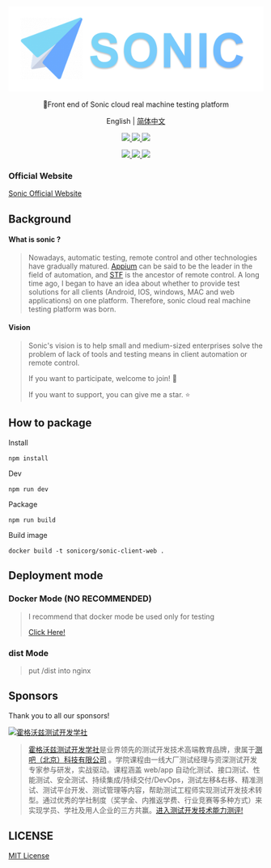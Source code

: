<p align="center">
  <img src="https://raw.githubusercontent.com/SonicCloudOrg/sonic-server/main/logo.png">
</p>
<p align="center">🎉Front end of Sonic cloud real machine testing platform</p>
<p align="center">
  <span>English |</span>
  <a href="https://github.com/SonicCloudOrg/sonic-client-web/blob/main/README_CN.md">  
     简体中文
  </a>
</p>
<p align="center">
  <a href="#">  
    <img src="https://img.shields.io/badge/release-v1.2.0-orange">
  </a>
  <a href="#">  
    <img src="https://img.shields.io/badge/vue-3.2.14-success">
  </a>
  <a href="#">  
    <img src="https://img.shields.io/badge/elementPlus-1.1.0/beta.24-success">
  </a>
</p>
<p align="center">
  <a href="#">  
    <img src="https://img.shields.io/github/commit-activity/m/SonicCloudOrg/sonic-client-web">
  </a>
  <a href="https://hub.docker.com/repository/docker/sonicorg/sonic-client-web">  
    <img src="https://img.shields.io/docker/pulls/sonicorg/sonic-client-web">
  </a>
  <a href="https://github.com/SonicCloudOrg/sonic-server/blob/main/LICENSE">  
    <img src="https://img.shields.io/github/license/SonicCloudOrg/sonic-server?color=green&label=license&logo=license&logoColor=green">
  </a>
</p>

### Official Website
[Sonic Official Website](http://sonic-cloud.gitee.io)
## Background

#### What is sonic ?

> Nowadays, automatic testing, remote control and other technologies have gradually matured. [Appium](https://github.com/appium/appium) can be said to be the leader in the field of automation, and [STF](https://github.com/openstf/stf) is the ancestor of remote control. A long time ago, I began to have an idea about whether to provide test solutions for all clients (Android, IOS, windows, MAC and web applications) on one platform. Therefore, sonic cloud real machine testing platform was born.

#### Vision

> Sonic's vision is to help small and medium-sized enterprises solve the problem of lack of tools and testing means in client automation or remote control.
>
>If you want to participate, welcome to join! 💪
>
>If you want to support, you can give me a star. ⭐

## How to package

Install

```
npm install
```

Dev

```
npm run dev
```

Package

```
npm run build
```

Build image

```
docker build -t sonicorg/sonic-client-web .
```

## Deployment mode

### Docker Mode (NO RECOMMENDED)

> I recommend that docker mode be used only for testing
>
> [Click Here!](https://hub.docker.com/repository/docker/sonicorg/sonic-client-web)

### dist Mode

> put /dist into nginx

## Sponsors

Thank you to all our sponsors!

[<img src="https://ceshiren.com/uploads/default/original/3X/7/0/70299922296e93e2dcab223153a928c4bfb27df9.jpeg" alt="霍格沃兹测试开发学社" width="500">](https://qrcode.testing-studio.com/f?from=sonic&url=https://ceshiren.com)

> [霍格沃兹测试开发学社](https://qrcode.testing-studio.com/f?from=sonic&url=https://ceshiren.com)是业界领先的测试开发技术高端教育品牌，隶属于[测吧（北京）科技有限公司](http://qrcode.testing-studio.com/f?from=sonic&url=https://www.testing-studio.com) 。学院课程由一线大厂测试经理与资深测试开发专家参与研发，实战驱动。课程涵盖 web/app 自动化测试、接口测试、性能测试、安全测试、持续集成/持续交付/DevOps，测试左移&右移、精准测试、测试平台开发、测试管理等内容，帮助测试工程师实现测试开发技术转型。通过优秀的学社制度（奖学金、内推返学费、行业竞赛等多种方式）来实现学员、学社及用人企业的三方共赢。[进入测试开发技术能力测评!](https://qrcode.testing-studio.com/f?from=sonic&url=https://ceshiren.com/t/topic/14940)


## LICENSE

[MIT License](LICENSE)
